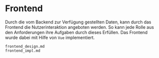 # Frontend

Durch die vom Backend zur Verfügung gestellten Daten, kann durch das Frontend
die Nutzerinteraktion angeboten werden. So kann jede Rolle aus den Anforderungen
ihre Aufgaben durch dieses Erfüllen. Das Frontend wurde dabei mit Hilfe von `Vue`
implementiert.

```{.include shift-heading-level-by=1}
frontend_design.md
frontend_impl.md
```


